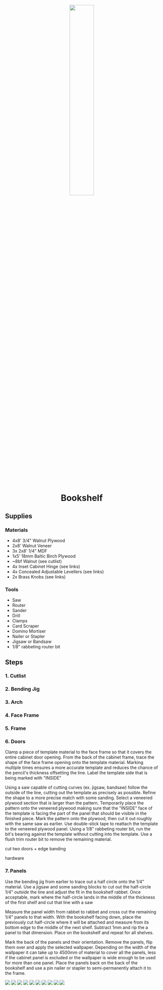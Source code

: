 <!-- 2024-01-09 -->

<p align="center">
  <img src="../../plans/bookshelf/images/wireframe.png" width="40%"/>
</p>
<h1 align="center">
  Bookshelf
  <br>
  <sup><sub><sup><sup></sub>
</h1>

## Supplies

### Materials

- 4x8&#39; 3&#x2F;4&quot; Walnut Plywood
- 2x8&#39; Walnut Veneer
- 3x 2x8&#39; 1&#x2F;4&quot; MDF
- 1x5&#39; 18mm Baltic Birch Plywood
- ~8bf Walnut (see cutlist)
- 4x Inset Cabinet Hinge (see links)
- 4x Concealed Adjustable Levellers (see links)
- 2x Brass Knobs (see links)

### Tools

- Saw
- Router
- Sander
- Drill
- Clamps
- Card Scraper
- Domino Mortiser
- Nailer or Stapler
- Jigsaw or Bandsaw
- 1&#x2F;8&quot; rabbeting router bit

## Steps

### 1. Cutlist

### 2. Bending Jig

### 3. Arch

### 4. Face Frame

### 5. Frame

### 6. Doors

Clamp a piece of template material to the face frame so that it covers the entire cabinet door opening. From the back of the cabinet frame, trace the shape of the face frame opening onto the template material. Marking multiple times ensures a more accurate template and reduces the chance of the pencil's thickness offsetting the line. Label the template side that is being marked with "INSIDE"

Using a saw capable of cutting curves (ex. jigsaw, bandsaw) follow the outside of the line, cutting out the template as precisely as possible. Refine the shape to a more precise match with some sanding. Select a veneered plywood section that is larger than the pattern. Temporarily place the pattern onto the veneered plywood making sure that the "INSIDE" face of the template is facing the part of the panel that should be visible in the finished piece. Mark the pattern onto the plywood, then cut it out roughly with the same saw as earlier. Use double-stick tape to reattach the template to the veneered plywood panel. Using a 1/8" rabbeting router bit, run the bit's bearing against the template without cutting into the template. Use a flush trim router bit to remove the remaining material.

cut two doors + edge banding

hardware

### 7. Panels

Use the bending jig from earlier to trace out a half circle onto the 1/4" material. Use a jigsaw and some sanding blocks to cut out the half-circle 1/4" _outside_ the line and adjust the fit in the bookshelf rabbet. Once acceptable, mark where the half-circle lands in the middle of the thickness of the first shelf and cut that line with a saw

Measure the panel width from rabbet to rabbet and cross cut the remaining 1/4" panels to that width. With the bookshelf facing down, place the previously cut half-circle where it will be attached and measure from its bottom edge to the middle of the next shelf. Subtract 1mm and rip the a panel to that dimension. Place on the bookshelf and repeat for all shelves.

Mark the back of the panels and their orientation. Remove the panels, flip them over and apply the selected wallpaper. Depending on the width of the wallpaper it can take up to 4500mm of material to cover all the panels, less if the cabinet panel is excluded or the wallpaper is wide enough to be used for more than one panel. Place the panels back on the back of the bookshelf and use a pin nailer or stapler to semi-permanently attach it to the frame.

![](/plans/bookshelf/images/gallery0.png)
![](/plans/bookshelf/images/gallery1.png)
![](/plans/bookshelf/images/gallery2.png)
![](/plans/bookshelf/images/gallery3.jpg)
![](/plans/bookshelf/images/gallery4.jpg)
![](/plans/bookshelf/images/gallery5.png)
![](/plans/bookshelf/images/gallery6.jpg)
![](/plans/bookshelf/images/gallery7.png)
![](/plans/bookshelf/images/gallery8.png)
![](/plans/bookshelf/images/gallery9.png)
